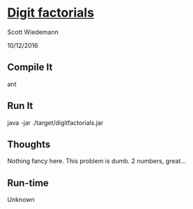 # [Digit factorials](http://projecteuler.net/problem=34)
Scott Wiedemann

10/12/2016

## Compile It
ant


## Run It
java -jar ./target/digitfactorials.jar

## Thoughts
Nothing fancy here.  This problem is dumb.  2 numbers, great...

## Run-time
Unknown
